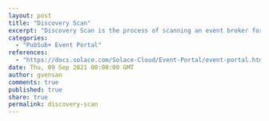 ```yaml
---
layout: post
title: "Discovery Scan"
excerpt: "Discovery Scan is the process of scanning an event broker for EDA artifacts such as Broker, Clients, Channels, Subscriptions and other object relationships."
categories:
  - "PubSub+ Event Portal"
references:
  - "https://docs.solace.com/Solace-Cloud/Event-Portal/event-portal.htm"
date: Thu, 09 Sep 2021 00:00:00 GMT
author: gvensan
comments: true
published: true
share: true
permalink: discovery-scan
---
```

